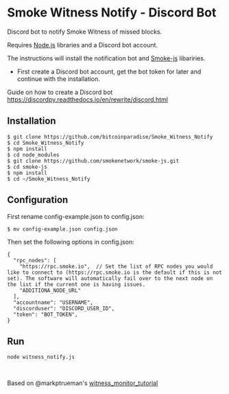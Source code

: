 # Smoke Witness Notify - Discord Bot

Discord bot to notify Smoke Witness of missed blocks.

Requires [Node.js](https://github.com/nodejs/node) libraries and a Discord bot account.

The instructions will install the notification bot and [Smoke-js](https://github.com/smokenetwork/) libariries.

* First create a Discord bot account, get the bot token for later and continue with the installation.

Guide on how to create a Discord bot https://discordpy.readthedocs.io/en/rewrite/discord.html

## Installation

```
$ git clone https://github.com/bitcoinparadise/Smoke_Witness_Notify
$ cd Smoke_Witness_Notify
$ npm install 
$ cd node_modules
$ git clone https://github.com/smokenetwork/smoke-js.git
$ cd smoke-js
$ npm install
$ cd ~/Smoke_Witness_Notify
```

## Configuration
First rename config-example.json to config.json:

```
$ mv config-example.json config.json
```

Then set the following options in config.json:
```
{
  "rpc_nodes": [
    "https://rpc.smoke.io",  // Set the list of RPC nodes you would like to connect to (https://rpc.smoke.io is the default if this is not set). The software will automatically fail over to the next node on the list if the current one is having issues.
    "ADDITIONA_NODE_URL"
  ],
  "accountname": "USERNAME",
  "discorduser": "DISCORD_USER_ID",
  "token": "BOT_TOKEN",
}
```

## Run

```
node witness_notify.js
```
<br>

Based on @markptrueman's [witness_monitor_tutorial](https://github.com/markptrueman/witness_monitor_tutorial)
